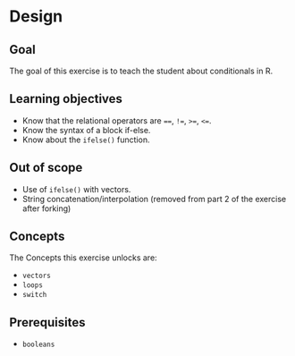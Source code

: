 
# Design

## Goal

The goal of this exercise is to teach the student about conditionals in R.

## Learning objectives

- Know that the relational operators are `==`, `!=`, `>=`, `<=`.
- Know the syntax of a block if-else.
- Know about the `ifelse()` function.

## Out of scope

- Use of `ifelse()` with vectors.
- String concatenation/interpolation (removed from part 2 of the exercise after forking)

## Concepts

The Concepts this exercise unlocks are:

- `vectors`
- `loops`
- `switch`

## Prerequisites

- `booleans`

